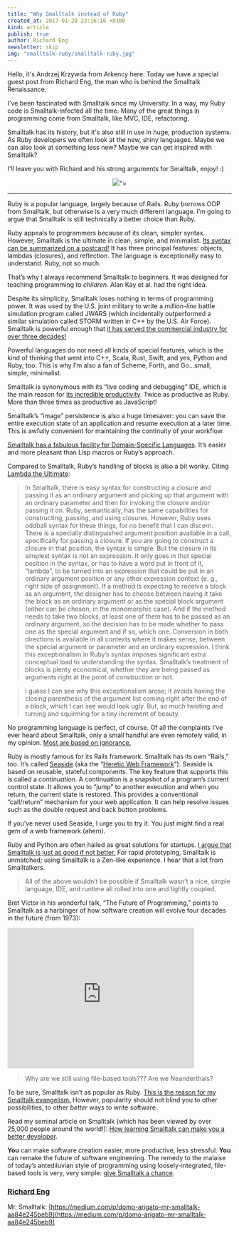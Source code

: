 ```yaml
---
title: "Why Smalltalk instead of Ruby"
created_at: 2017-01-20 23:16:16 +0100
kind: article
publish: true
author: Richard Eng
newsletter: skip
img: "smalltalk-ruby/smalltalk-ruby.jpg"
---
```


Hello, it's Andrzej Krzywda from Arkency here. Today we have a special guest post from Richard Eng, the man who is behind the Smalltalk Renaissance.

I've been fascinated with Smalltalk since my University. In a way, my Ruby code is Smalltalk-infected all the time. Many of the great things in programming come from Smalltalk, like MVC, IDE, refactoring. 

Smalltalk has its history, but it's also still in use in huge, production systems. As Ruby developers we often look at the new, shiny languages. Maybe we can also look at something less new? Maybe we can get inspired with Smalltalk?

I'll leave you with Richard and his strong arguments for Smalltalk, enjoy! :)

<!-- more -->

<p>
  <figure align="center">
    <img src="<%= src_fit("smalltalk-ruby/smalltalk-ruby.jpg") %>">
  </figure>
</p>

*****

Ruby is a popular language, largely because of Rails. Ruby borrows OOP from
Smalltalk, but otherwise is a very much different language. I’m going to argue
that Smalltalk is still technically a better choice than Ruby.

Ruby appeals to programmers because of its clean, simpler syntax. However,
Smalltalk is the ultimate in clean, simple, and minimalist. [Its syntax can be
summarized on a
postcard!](http://stackoverflow.com/questions/25320090/pharo-smalltalk-quick-reference-card)
It has three principal features: objects, lambdas (closures), and reflection.
The language is exceptionally easy to understand. Ruby, not so much.

That’s why I always recommend Smalltalk to beginners. It was designed for
teaching programming *to children*. Alan Kay et al. had the right idea.

Despite its simplicity, Smalltalk loses nothing in terms of programming power.
It was used by the U.S. joint military to write a *million-line* battle
simulation program called JWARS (which incidentally outperformed a similar
simulation called STORM written in C++ by the U.S. Air Force). Smalltalk is
powerful enough that [it has served the commercial industry for over three
decades!](https://medium.com/smalltalk-talk/who-uses-smalltalk-c6fdaa6319a)

Powerful languages do not need all kinds of special features, which is the kind
of thinking that went into C++, Scala, Rust, Swift, and yes, Python and Ruby,
too. This is why I’m also a fan of Scheme, Forth, and Go…small, simple,
minimalist.

Smalltalk is synonymous with its “live coding and debugging” IDE, which is the
main reason for [its incredible
productivity](https://medium.com/smalltalk-talk/smalltalk-s-proven-productivity-fe7cbd99c061).
Twice as productive as Ruby. More than three times as productive as JavaScript!

Smalltalk’s “image” persistence is also a huge timesaver: you can save the
entire execution state of an application and resume execution at a later time.
This is awfully convenient for maintaining the continuity of your workflow.

[Smalltalk has a fabulous facility for Domain-Specific
Languages](https://medium.com/smalltalk-talk/getting-the-message-667d77ff78d).
It’s easier and more pleasant than Lisp macros or Ruby’s approach.

Compared to Smalltalk, Ruby’s handling of blocks is also a bit wonky. Citing
[Lambda the Ultimate](http://lambda-the-ultimate.org/node/2606):

> In Smalltalk, there is easy syntax for constructing a closure and passing it as
> an ordinary argument and picking up that argument with an ordinary parameter and
then for invoking the closure and/or passing it on. Ruby, semantically, has the
same capabilities for constructing, passing, and using closures. However, Ruby
uses oddball syntax for these things, for no benefit that I can discern. There
is a specially distinguished argument position available in a call, specifically
for passing a closure. If you are going to construct a closure in that position,
the syntax is simple. But the closure in its simplest syntax is not an
expression. It only goes in that special position in the syntax, or has to have
a word put in front of it, “lambda”, to be turned into an expression that could
be put in an ordinary argument position or any other expression context (e. g.,
right side of assignment). If a method is expecting to receive a block as an
argument, the designer has to choose between having it take the block as an
ordinary argument or as the special block argument (either can be chosen, in the
monomorphic case). And if the method needs to take two blocks, at least one of
them has to be passed as an ordinary argument, so the decision has to be made
whether to pass one as the special argument and if so, which one. Conversion in
both directions is available in all contexts where it makes sense, between the
special argument or parameter and an ordinary expression. I think this
exceptionalism in Ruby’s syntax imposes significant extra conceptual load to
understanding the syntax. Smalltalk’s treatment of blocks is plenty economical,
whether they are being passed as arguments right at the point of construction or
not.

> I guess I can see why this exceptionalism arose; it avoids having the closing
> parenthesis of the argument list coming right after the end of a block, which I
can see would look ugly. But, so much twisting and turning and squirming for a
tiny increment of beauty.

No programming language is perfect, of course. Of all the complaints I’ve ever
heard about Smalltalk, only a small handful are even remotely valid, in my
opinion. [Most are based on
ignorance.](https://medium.com/smalltalk-talk/why-aren-t-people-using-smalltalk-80de31b6e3f4)

Ruby is mostly famous for its Rails framework. Smalltalk has its own “Rails,”
too. It’s called [Seaside](http://www.seaside.st/) (aka the “[Heretic Web
Framework](https://smalltalkrenaissance.wordpress.com/2015/01/24/the-heretic-web-framework/)”).
Seaside is based on reusable, stateful components. The key feature that supports
this is called a *continuation*. A continuation is a snapshot of a program’s
current control state. It allows you to “jump” to another execution and when you
return, the current state is restored. This provides a conventional
“call/return” mechanism for your web application. It can help resolve issues
such as the double request and back button problems.

If you’ve never used Seaside, I urge you to try it. You just might find a real
gem of a web framework (ahem).

Ruby and Python are often hailed as great solutions for startups. [I argue that
Smalltalk is just as good if not
better.](https://medium.com/smalltalk-talk/why-choose-smalltalk-over-python-for-startups-21aefeafb83e)
For rapid prototyping, Smalltalk is unmatched; using Smalltalk is a Zen-like
experience. I hear that a lot from Smalltalkers.

> All of the above wouldn’t be possible if Smalltalk wasn’t a nice, simple
> language, IDE, and runtime all rolled into one and tightly coupled.

Bret Victor in his wonderful talk, “The Future of Programming,” points to
Smalltalk as a harbinger of how software creation will evolve four decades in
the future (from 1973):

<iframe width="420" height="315" src="https://www.youtube.com/embed/8pTEmbeENF4" frameborder="0" allowfullscreen></iframe>

> Why are we still using file-based tools??? Are we Neanderthals?

To be sure, Smalltalk isn’t as popular as Ruby. [This is the reason for my
Smalltalk
evangelism.](https://hackernoon.com/why-are-you-a-smalltalk-evangelist-edaaa4c670a2)
However, popularity should not blind you to other possibilities, to other
*better* ways to write software.

Read my seminal article on Smalltalk (which has been viewed by over 25,000
people around the world!): [How learning Smalltalk can make you a better
developer](https://techbeacon.com/how-learning-smalltalk-can-make-you-better-developer).

**You** can make software creation easier, more productive, less stressful.
**You** can remake the future of software engineering. The remedy to the malaise
of today’s antediluvian style of programming using loosely-integrated,
file-based tools is very, very simple: [give Smalltalk a
chance](https://medium.com/p/how-to-make-smalltalk-great-again-aae2081a4464).

### [Richard Eng](https://medium.com/@richardeng)

Mr. Smalltalk:
[https://medium.com/p/domo-arigato-mr-smalltalk-aa84e245beb9](https://medium.com/p/domo-arigato-mr-smalltalk-aa84e245beb9)


